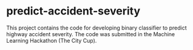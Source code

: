 # predict-accident-severity
This project contains the code for developing binary classifier to predict highway accident severity. The code was submitted in the Machine Learning Hackathon (The City Cup).
